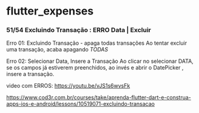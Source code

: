 # flutter_expenses


### 51/54 Excluindo Transação : ERRO Data | Excluir

Erro 01: Excluindo Transação - apaga todas transações
Ao tentar excluir uma transação, acaba apagando *TODAS*

Erro 02: Selecionar Data, Insere a Transação
Ao clicar no selecionar DATA, se os campos já estiverem preenchidos, ao invés e abrir o DatePicker , insere a transação.

video com ERROS:
https://youtu.be/vJS1s6wvsFk

https://www.cod3r.com.br/courses/take/aprenda-flutter-dart-e-construa-apps-ios-e-android/lessons/10519071-excluindo-transacao
 
